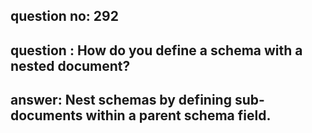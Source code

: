 
      
## question no: 292

## question : How do you define a schema with a nested document?

## answer: Nest schemas by defining sub-documents within a parent schema field.
      